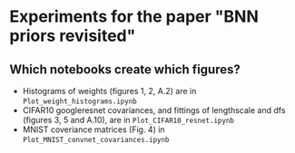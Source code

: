 # Experiments for the paper "BNN priors revisited"

## Which notebooks create which figures?

- Histograms of weights (figures 1, 2, A.2) are in `Plot_weight_histograms.ipynb`
- CIFAR10 googleresnet covariances, and fittings of lengthscale and dfs (figures 3, 5 and A.10), are in `Plot_CIFAR10_resnet.ipynb`
- MNIST coveriance matrices (Fig. 4) in `Plot_MNIST_convnet_covariances.ipynb`

